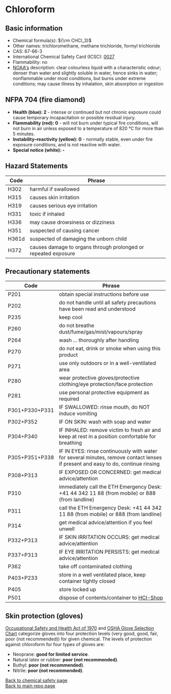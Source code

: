 # Chloroform

## Basic information

- Chemical formula(s): ${\rm CHCl_3}$
- Other names: trichloromethane, methane trichloride, formyl trichloride
- CAS: 67-66-3
- International Chemical Safety Card (ICSC): [0027](https://inchem.org/documents/icsc/icsc/eics0027.htm)
- Flammability: no
- [NOAA's](https://cameochemicals.noaa.gov/chemical/2893) description: clear colourless liquid with a characteristic odour; denser than water and slightly soluble in water, hence sinks in water; nonflammable under most conditions, but burns under extreme conditions; may cause illness by inhalation, skin absorption or ingestion

## NFPA 704 (fire diamond)

- **Health (blue): 2** - intense or continued but not chronic exposure could cause temporary incapacitation or possible residual injury.
- **Flammability (red): 0** - will not burn under typical fire conditions, will not burn in air unless exposed to a temperature of 820 °C for more than 5 minutes.
- **Instability–reactivity (yellow): 0** - normally stable, even under fire exposure conditions, and is not reactive with water.
- **Special notice (white): -**

## Hazard Statements

| Code  | Phrase                                                         |
| ----- | -------------------------------------------------------------- |
| H302  | harmful if swallowed                                           |
| H315  | causes skin irritation                                         |
| H319  | causes serious eye irritation                                  |
| H331  | toxic if inhaled                                               |
| H336  | may cause drowsiness or dizziness                              |
| H351  | suspected of causing cancer                                    |
| H361d | suspected of damaging the unborn child                         |
| H372  | causes damage to organs through prolonged or repeated exposure |

## Precautionary statements

| Code           | Phrase                                                                                                                           |
| -------------- | -------------------------------------------------------------------------------------------------------------------------------- |
| P201           | obtain special instructions before use                                                                                           |
| P202           | do not handle until all safety precautions have been read and understood                                                         |
| P235           | keep cool                                                                                                                        |
| P260           | do not breathe dust/fume/gas/mist/vapours/spray                                                                                  |
| P264           | wash ... thoroughly after handling                                                                                               |
| P270           | do not eat, drink or smoke when using this product                                                                               |
| P271           | use only outdoors or in a well-ventilated area                                                                                   |
| P280           | wear protective gloves/protective clothing/eye protection/face protection                                                        |
| P281           | use personal protective equipment as required                                                                                    |
| P301+P330+P331 | IF SWALLOWED: rinse mouth, do NOT induce vomiting                                                                                |
| P302+P352      | IF ON SKIN: wash with soap and water                                                                                             |
| P304+P340      | IF INHALED: remove victim to fresh air and keep at rest in a position comfortable for breathing                                  |
| P305+P351+P338 | IF IN EYES: rinse continuously with water for several minutes, remove contact lenses if present and easy to do, continue rinsing |
| P308+P313      | IF EXPOSED OR CONCERNED: get medical advice/attention                                                                            |
| P310           | immediately call the ETH Emergency Desk: +41 44 342 11 88 (from mobile) or 888 (from landline)                                   |
| P311           | call the ETH Emergency Desk: +41 44 342 11 88 (from mobile) or 888 (from landline)                                               |
| P314           | get medical advice/attention if you feel unwell                                                                                  |
| P332+P313      | IF SKIN IRRITATION OCCURS: get medical advice/attention                                                                          |
| P337+P313      | IF EYE IRRITATION PERSISTS: get medical advice/attention                                                                         |
| P362           | take off contaminated clothing                                                                                                   |
| P403+P233      | store in a well ventilated place, keep container tightly closed                                                                  |
| P405           | store locked up                                                                                                                  |
| P501           | dispose of contents/container to [HCI-Shop](https://hci-shop.ethz.ch/en/)                                                        |

## Skin protection (gloves)

[Occupational Safety and Health Act of 1970](https://www.osha.gov/sites/default/files/publications/osha3151.pdf) and [OSHA Glove Selection Chart](https://safety.fsu.edu/safety_manual/OSHA%20Glove%20Selection%20Chart.pdf) categorize gloves into four protection levels (very good, good, fair, poor (not recommended)) for given chemical. The levels of protection against chloroform for four types of gloves are:

- Neoprane: **good for limited service**.
- Natural latex or rubber: **poor (not recommended)**.
- Buthyl: **poor (not recommended)**.
- Nitrile: **poor (not recommended)**.

[Back to chemical safety page](https://github.com/Global-Health-Engineering/group-safety/tree/main/02-chemical-safety)  
[Back to main repo page](https://github.com/Global-Health-Engineering/group-safety)
